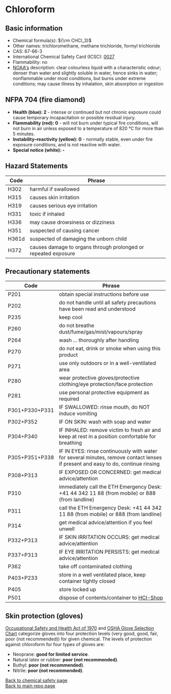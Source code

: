 # Chloroform

## Basic information

- Chemical formula(s): ${\rm CHCl_3}$
- Other names: trichloromethane, methane trichloride, formyl trichloride
- CAS: 67-66-3
- International Chemical Safety Card (ICSC): [0027](https://inchem.org/documents/icsc/icsc/eics0027.htm)
- Flammability: no
- [NOAA's](https://cameochemicals.noaa.gov/chemical/2893) description: clear colourless liquid with a characteristic odour; denser than water and slightly soluble in water, hence sinks in water; nonflammable under most conditions, but burns under extreme conditions; may cause illness by inhalation, skin absorption or ingestion

## NFPA 704 (fire diamond)

- **Health (blue): 2** - intense or continued but not chronic exposure could cause temporary incapacitation or possible residual injury.
- **Flammability (red): 0** - will not burn under typical fire conditions, will not burn in air unless exposed to a temperature of 820 °C for more than 5 minutes.
- **Instability–reactivity (yellow): 0** - normally stable, even under fire exposure conditions, and is not reactive with water.
- **Special notice (white): -**

## Hazard Statements

| Code  | Phrase                                                         |
| ----- | -------------------------------------------------------------- |
| H302  | harmful if swallowed                                           |
| H315  | causes skin irritation                                         |
| H319  | causes serious eye irritation                                  |
| H331  | toxic if inhaled                                               |
| H336  | may cause drowsiness or dizziness                              |
| H351  | suspected of causing cancer                                    |
| H361d | suspected of damaging the unborn child                         |
| H372  | causes damage to organs through prolonged or repeated exposure |

## Precautionary statements

| Code           | Phrase                                                                                                                           |
| -------------- | -------------------------------------------------------------------------------------------------------------------------------- |
| P201           | obtain special instructions before use                                                                                           |
| P202           | do not handle until all safety precautions have been read and understood                                                         |
| P235           | keep cool                                                                                                                        |
| P260           | do not breathe dust/fume/gas/mist/vapours/spray                                                                                  |
| P264           | wash ... thoroughly after handling                                                                                               |
| P270           | do not eat, drink or smoke when using this product                                                                               |
| P271           | use only outdoors or in a well-ventilated area                                                                                   |
| P280           | wear protective gloves/protective clothing/eye protection/face protection                                                        |
| P281           | use personal protective equipment as required                                                                                    |
| P301+P330+P331 | IF SWALLOWED: rinse mouth, do NOT induce vomiting                                                                                |
| P302+P352      | IF ON SKIN: wash with soap and water                                                                                             |
| P304+P340      | IF INHALED: remove victim to fresh air and keep at rest in a position comfortable for breathing                                  |
| P305+P351+P338 | IF IN EYES: rinse continuously with water for several minutes, remove contact lenses if present and easy to do, continue rinsing |
| P308+P313      | IF EXPOSED OR CONCERNED: get medical advice/attention                                                                            |
| P310           | immediately call the ETH Emergency Desk: +41 44 342 11 88 (from mobile) or 888 (from landline)                                   |
| P311           | call the ETH Emergency Desk: +41 44 342 11 88 (from mobile) or 888 (from landline)                                               |
| P314           | get medical advice/attention if you feel unwell                                                                                  |
| P332+P313      | IF SKIN IRRITATION OCCURS: get medical advice/attention                                                                          |
| P337+P313      | IF EYE IRRITATION PERSISTS: get medical advice/attention                                                                         |
| P362           | take off contaminated clothing                                                                                                   |
| P403+P233      | store in a well ventilated place, keep container tightly closed                                                                  |
| P405           | store locked up                                                                                                                  |
| P501           | dispose of contents/container to [HCI-Shop](https://hci-shop.ethz.ch/en/)                                                        |

## Skin protection (gloves)

[Occupational Safety and Health Act of 1970](https://www.osha.gov/sites/default/files/publications/osha3151.pdf) and [OSHA Glove Selection Chart](https://safety.fsu.edu/safety_manual/OSHA%20Glove%20Selection%20Chart.pdf) categorize gloves into four protection levels (very good, good, fair, poor (not recommended)) for given chemical. The levels of protection against chloroform for four types of gloves are:

- Neoprane: **good for limited service**.
- Natural latex or rubber: **poor (not recommended)**.
- Buthyl: **poor (not recommended)**.
- Nitrile: **poor (not recommended)**.

[Back to chemical safety page](https://github.com/Global-Health-Engineering/group-safety/tree/main/02-chemical-safety)  
[Back to main repo page](https://github.com/Global-Health-Engineering/group-safety)
